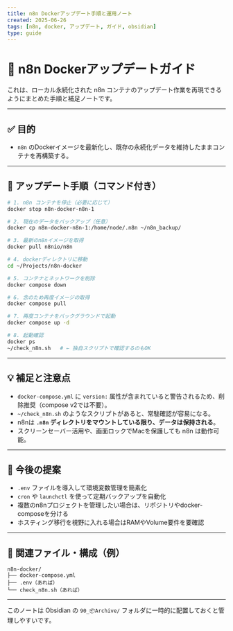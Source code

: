 ```yaml
---
title: n8n Dockerアップデート手順と運用ノート
created: 2025-06-26
tags: [n8n, docker, アップデート, ガイド, obsidian]
type: guide
---
```


# 🐳 n8n Dockerアップデートガイド

これは、ローカル永続化された n8n コンテナのアップデート作業を再現できるようにまとめた手順と補足ノートです。

---

## ✅ 目的

- `n8n` のDockerイメージを最新化し、既存の永続化データを維持したままコンテナを再構築する。

---

## 🔧 アップデート手順（コマンド付き）

```bash
# 1. n8n コンテナを停止（必要に応じて）
docker stop n8n-docker-n8n-1

# 2. 現在のデータをバックアップ（任意）
docker cp n8n-docker-n8n-1:/home/node/.n8n ~/n8n_backup/

# 3. 最新のn8nイメージを取得
docker pull n8nio/n8n

# 4. dockerディレクトリに移動
cd ~/Projects/n8n-docker

# 5. コンテナとネットワークを削除
docker compose down

# 6. 念のため再度イメージの取得
docker compose pull

# 7. 再度コンテナをバックグラウンドで起動
docker compose up -d

# 8. 起動確認
docker ps
~/check_n8n.sh   # ← 独自スクリプトで確認するのもOK
```

---

## 💡 補足と注意点

- `docker-compose.yml` に `version:` 属性が含まれていると警告されるため、削除推奨（compose v2では不要）。
- `~/check_n8n.sh` のようなスクリプトがあると、常駐確認が容易になる。
- n8nは **`.n8n` ディレクトリをマウントしている限り、データは保持される**。
- スクリーンセーバー活用や、画面ロックでMacを保護しても n8n は動作可能。

---

## 📌 今後の提案

- `.env` ファイルを導入して環境変数管理を簡素化
- `cron` や `launchctl` を使って定期バックアップを自動化
- 複数のn8nプロジェクトを管理したい場合は、リポジトリやdocker-composeを分ける
- ホスティング移行を視野に入れる場合はRAMやVolume要件を要確認

---

## 📁 関連ファイル・構成（例）

```
n8n-docker/
├── docker-compose.yml
├── .env（あれば）
└── check_n8n.sh（あれば）
```

---

このノートは Obsidian の `90_📦Archive/` フォルダに一時的に配置しておくと管理しやすいです。
